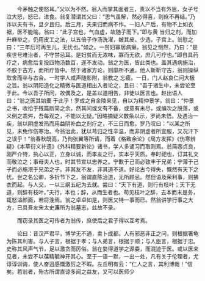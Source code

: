 <!-- { "loadSidebar": true } -->
　　今茅触之使怒耳。”父以为不然。翁入而掌其面者三，责以不当有外思，女子号泣大怒，怒已，进食。翁复潜谓其父曰：“思气虽解，然必得喜，则庶不再结。”乃诈以夫有书，旦夕且归。后三月，夫果归而病不作。一妇人产后，有物不上如衣裾，医不能喻。翁曰：“此子宫也，气血虚，故随子而下。”即与黄 当归之剂，而加升麻举之，仍用皮工之法，以五倍子作汤洗濯，皴其皮。少选，子宫上。翁慰之曰：“三年后可再生儿，无忧也。”如之。一贫妇寡居病癞，翁见之恻然，乃曰：“是疾世号难治者，不守禁忌耳。是妇贫而无浓味，寡而无欲，庶几可疗也。”即自具药疗之，病愈后复投四物汤数百，遂不发动。翁之为医，皆此类也。盖其遇病施治，不胶于古方，而所疗皆中。然于诸家方论，则靡所不通。他人靳靳守古，翁则操纵取舍而卒与古合。一时学人咸声随影附，翁教之 忘疲。一日，门人赵良仁问大极之旨。翁以阴阳造化之精微与医道相出入者论之，且曰：“吾于诸生中，未尝论至于此。今以吾子所问，故偶及之，是盖以道相告，非徒以医言也。赵出语人曰：“翁之医其始橐 于此乎！罗成之自金陵来见，自以为精仲景学，翁曰：“仲景之书，收拾于残篇断简之余，然其间或文有不备，或意有未尽，或编次之脱落，或义例之乖舛，吾每观之，不能以无疑。”因略摘疑义数条以示，罗尚未悟。及遇治一疾，翁以阴虚发热而用益阴补血之剂疗之，不三日而愈。罗乃叹曰：“以某之所见，未免作伤寒治。今翁治此，犹以芎归之性辛温，而非阴虚者所宜服，又况汗下之误乎！”翁春秋既高，乃徇张翼等所请，而着《格致余论》《局方发挥》《伤寒辨疑》《本草衍义补遗》《外科精要新论》诸书，学人多诵习而取则焉。翁简悫贞良，刚严介特，执心以正，立身以诚，而孝友之行，实本乎天质。奉时祀也，订其礼文而敬泣之；事母夫人也，时其节宣以忠养之。宁歉于己而必致丰于兄弟；宁薄于己子而必施浓于兄弟之子。非其友不友，非其道不道。好论古今得失，慨然有天下之忧。世之名公卿，多折节下之，翁谓直陈治道，无所顾忌。然但语及荣利事，则拂衣而起。与人交，一以三纲五纪为去就。尝曰：“天下有道，则行有枝叶；天下无道，则辞有枝叶。”夫行，本也；辞，从而生者也。苟见枝叶之辞，去本而末是务，辄怒溢颜面，若将浼焉。翁之卓卓如是，则医又特一事而已。然翁讲学行事之大方，已具吾友宋太史濂所为翁墓志，兹故不录。

　　而窃录其医之可传者为翁传，庶使后之君子得以互考焉。

　　论曰：昔汉严君平，博学无不通，卖卜成都。人有邪恶非正之问，则根据箸龟为陈其利害。与人子言，根据于孝；与人弟言，根据于顺；与人臣言，根据于忠。史称其风声气节，足以激贪而厉俗。翁在婺得道学之源委，而混迹于医。或以医来见者，未尝不以葆精毓神开其心。至于一语一默，一出一处，凡有关于伦理者，尤谆谆训诲，使人奋迅感慨激厉之不暇。左丘明有云：“仁人之言，其利博哉！”信矣。若翁者，殆古所谓直谅多闻之益友，又可以医师少

　　
